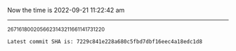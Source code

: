 Now the time is 2022-09-21 11:22:42 am

---

<small>2671618002056623143211661141731220</small>

```txt
Latest commit SHA is: 7229c841e228a680c5fbd7dbf16eec4a18edc1d8
```
